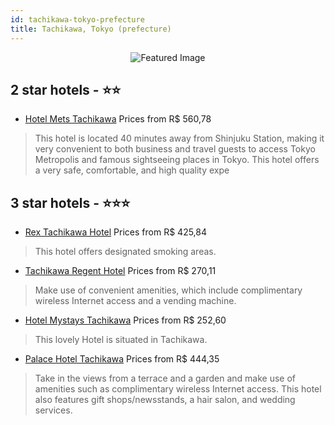 ```yaml
---
id: tachikawa-tokyo-prefecture
title: Tachikawa, Tokyo (prefecture)
---
```


<center><img src="https://i.travelapi.com/hotels/17000000/16570000/16565700/16565638/f0c5604d_z.jpg" alt="Featured Image" /></center>


##  2 star hotels - ⭐️⭐️

-    [Hotel Mets Tachikawa](https://us.hurb.com/hotels/tachikawa/hotel-mets-tachikawa-JNP-JP092646?cmp=18055) Prices from R$ 560,78
   > This hotel is located 40 minutes away from Shinjuku Station, making it very convenient to both business and travel guests to access Tokyo Metropolis and famous sightseeing places in Tokyo. 
This hotel offers a very safe, comfortable, and high quality expe

##  3 star hotels - ⭐️⭐️⭐️

-    [Rex Tachikawa Hotel](https://us.hurb.com/hotels/tachikawa/rex-tachikawa-hotel-JNP-JP633555?cmp=18055) Prices from R$ 425,84
   > This hotel offers designated smoking areas.
-    [Tachikawa Regent Hotel](https://us.hurb.com/hotels/tachikawa/tachikawa-regent-hotel-JNP-JP925975?cmp=18055) Prices from R$ 270,11
   > Make use of convenient amenities, which include complimentary wireless Internet access and a vending machine.
-    [Hotel Mystays Tachikawa](https://us.hurb.com/hotels/tachikawa/hotel-mystays-tachikawa-JNP-JP167340?cmp=18055) Prices from R$ 252,60
   > This lovely Hotel is situated in Tachikawa. 
-    [Palace Hotel Tachikawa](https://us.hurb.com/hotels/tachikawa/palace-hotel-tachikawa-JNP-JP892406?cmp=18055) Prices from R$ 444,35
   > Take in the views from a terrace and a garden and make use of amenities such as complimentary wireless Internet access. This hotel also features gift shops/newsstands, a hair salon, and wedding services.
